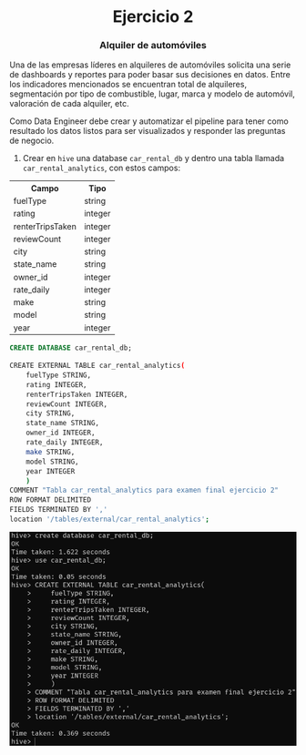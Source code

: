 <div align="center">
  <h1>Ejercicio 2</h1>
  <h3>Alquiler de automóviles</h3>
</div>

Una de las empresas líderes en alquileres de automóviles solicita una serie de dashboards y reportes para poder basar sus decisiones en datos. Entre los indicadores mencionados se encuentran total de alquileres, segmentación por tipo de combustible, lugar, marca y modelo de automóvil, valoración de cada alquiler, etc.

Como Data Engineer debe crear y automatizar el pipeline para tener como resultado los datos listos para ser visualizados y responder las preguntas de negocio.

1. Crear en `hive` una database `car_rental_db` y dentro una tabla llamada `car_rental_analytics`, con estos campos:

<div align="center">
    <table>
        <tr>
            <th>Campo</th>
            <th>Tipo</th>
        </tr>
        <tr>
            <td>fuelType</td>
            <td>string</td>
        </tr>
        <tr>
            <td>rating</td>
            <td>integer</td>
        </tr>
        <tr>
            <td>renterTripsTaken</td>
            <td>integer</td>
        </tr>
        <tr>
            <td>reviewCount</td>
            <td>integer</td>
        </tr>
        <tr>
            <td>city</td>
            <td>string</td>
        </tr>
        <tr>
            <td>state_name</td>
            <td>string</td>
        </tr>
        <tr>
            <td>owner_id</td>
            <td>integer</td>
        </tr>
        <tr>
            <td>rate_daily</td>
            <td>integer</td>
        </tr>
        <tr>
            <td>make</td>
            <td>string</td>
        </tr>
        <tr>
            <td>model</td>
            <td>string</td>
        </tr>
        <tr>
            <td>year</td>
            <td>integer</td>
        </tr>
    </table>
</div>

```SQL
CREATE DATABASE car_rental_db;
```

```bash
CREATE EXTERNAL TABLE car_rental_analytics(
    fuelType STRING,
    rating INTEGER,
    renterTripsTaken INTEGER,
    reviewCount INTEGER,
    city STRING,
    state_name STRING,
    owner_id INTEGER,
    rate_daily INTEGER,
    make STRING,
    model STRING,
    year INTEGER
    )
COMMENT "Tabla car_rental_analytics para examen final ejercicio 2"
ROW FORMAT DELIMITED
FIELDS TERMINATED BY ','
location '/tables/external/car_rental_analytics';
```

![screenshot comandos en consola creacion bd y tabla](image.png)

